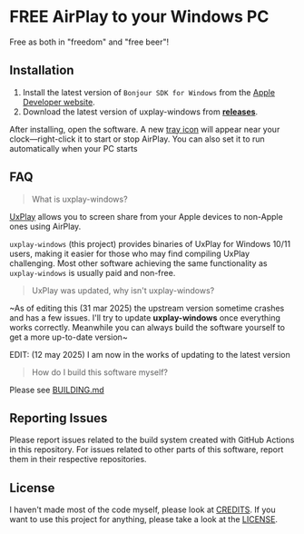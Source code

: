 # FREE AirPlay to your Windows PC
Free as both in "freedom" and "free beer"!

## Installation
1. Install the latest version of `Bonjour SDK for Windows` from the [Apple Developer website](https://developer.apple.com/download/all/?q=Bonjour%20SDK%20for%20Windows).
2. Download the latest version of uxplay-windows from [**releases**](https://github.com/leapbtw/uxplay-windows/releases/latest).

After installing, open the software. A new [tray icon](https://www.odu.edu/sites/default/files/documents/win10-system-tray.pdf) will appear near your clock—right-click it to start or stop AirPlay. You can also set it to run automatically when your PC starts

## FAQ
> What is uxplay-windows?

[UxPlay](https://github.com/FDH2/UxPlay/) allows you to screen share from your Apple devices to non-Apple ones using AirPlay.

`uxplay-windows` (this project) provides binaries of UxPlay for Windows 10/11 users, making it easier for those who may find compiling UxPlay challenging.
Most other software achieving the same functionality as `uxplay-windows` is usually paid and non-free.

> UxPlay was updated, why isn't uxplay-windows?

~As of editing this (31 mar 2025) the upstream version sometime crashes and has a few issues. I'll try to update **uxplay-windows** once everything works correctly. Meanwhile you can always build the software yourself to get a more up-to-date version~

EDIT: (12 may 2025) I am now in the works of updating to the latest version

> How do I build this software myself?

Please see [BUILDING.md](./BUILDING.md)

## Reporting Issues
Please report issues related to the build system created with GitHub Actions in this repository. For issues related to other parts of this software, report them in their respective repositories.

## License
I haven't made most of the code myself, please look at [CREDITS](./CREDITS.md). If you want to use this project for anything, please take a look at the [LICENSE](./LICENSE).
